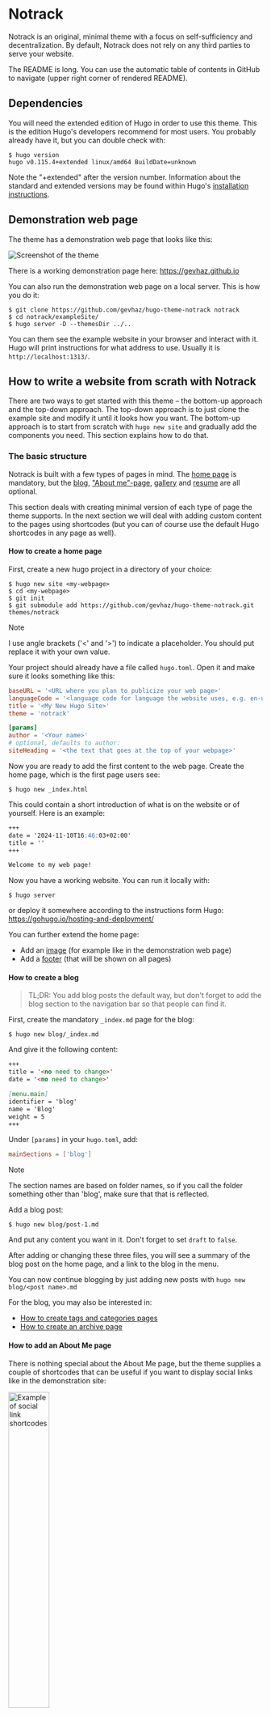 # Notrack

Notrack is an original, minimal theme with a focus on self-sufficiency and
decentralization. By default, Notrack does not rely on any third parties to
serve your website.

The README is long. You can use the automatic table of contents in GitHub to
navigate (upper right corner of rendered README).

## Dependencies

You will need the extended edition of Hugo in order to use this theme. This is
the edition Hugo's developers recommend for most users. You probably already
have it, but you can double check with:

```console
$ hugo version
hugo v0.115.4+extended linux/amd64 BuildDate=unknown
```

Note the "+extended" after the version number. Information about the standard
and extended versions may be found within Hugo's [installation
instructions](https://gohugo.io/installation/).

## Demonstration web page

The theme has a demonstration web page that looks like this:

![Screenshot of the
theme](https://raw.githubusercontent.com/gevhaz/hugo-theme-notrack/master/images/screenshot.png)

There is a working demonstration page here: <https://gevhaz.github.io>

You can also run the demonstration web page on a local server. This is how you
do it:

```console
$ git clone https://github.com/gevhaz/hugo-theme-notrack notrack
$ cd notrack/exampleSite/
$ hugo server -D --themesDir ../..
```

You can them see the example website in your browser and interact with it. Hugo
will print instructions for what address to use. Usually it is
`http://localhost:1313/`.

## How to write a website from scrath with Notrack

There are two ways to get started with this theme – the bottom-up approach and
the top-down approach. The top-down approach is to just clone the example site
and modify it until it looks how you want. The bottom-up approach is to start
from scratch with `hugo new site` and gradually add the components you need.
This section explains how to do that.

### The basic structure

Notrack is built with a few types of pages in mind. The [home
page](#how-to-create-a-home-page) is mandatory, but the
[blog](#how-to-create-a-blog), ["About me"-page](#how-to-add-an-about-me-page),
[gallery](#how-to-create-a-gallery-page) and [resume](#how-to-create-a-resume)
are all optional.

This section deals with creating minimal version of each type of page the
theme supports. In the next section we will deal with adding custom content to
the pages using shortcodes (but you can of course use the default Hugo
shortcodes in any page as well).

#### How to create a home page

First, create a new hugo project in a directory of your choice:

```console
$ hugo new site <my-webpage>
$ cd <my-webpage>
$ git init
$ git submodule add https://github.com/gevhaz/hugo-theme-notrack.git themes/notrack
```

> [!NOTE]
> I use angle brackets ('<' and '>') to indicate a placeholder. You should put
> replace it with your own value.

Your project should already have a file called `hugo.toml`. Open it and make
sure it looks something like this:

```toml
baseURL = '<URL where you plan to publicize your web page>'
languageCode = '<language code for language the website uses, e.g. en-us>'
title = '<My New Hugo Site>'
theme = 'notrack'

[params]
author = '<Your name>'
# optional, defaults to author:
siteHeading = '<the text that goes at the top of your webpage>'
```

Now you are ready to add the first content to the web page. Create the home
page, which is the first page users see:

```console
$ hugo new _index.html
```

This could contain a short introduction of what is on the website or of
yourself. Here is an example:

```markdown
+++
date = '2024-11-10T16:46:03+02:00'
title = ''
+++

Welcome to my web page!
```

Now you have a working website. You can run it locally with:

```console
$ hugo server
```

or deploy it somewhere according to the instructions form Hugo:
<https://gohugo.io/hosting-and-deployment/>

You can further extend the home page:

- Add an [image](#the-image-shortcode) (for example like in the demonstration
  web page)
- Add a [footer](#how-to-set-a-footer) (that will be shown on all pages)

#### How to create a blog

> TL;DR: You add blog posts the default way, but don't forget to add the blog
> section to the navigation bar so that people can find it.

First, create the mandatory `_index.md` page for the blog:

```console
$ hugo new blog/_index.md
```

And give it the following content:

```markdown
+++
title = '<no need to change>'
date = '<no need to change>'

[menu.main]
identifier = 'blog'
name = 'Blog'
weight = 5
+++
```

Under `[params]` in your `hugo.toml`, add:

```toml
mainSections = ['blog']
```

> [!NOTE]
> The section names are based on folder names, so if you call the folder
> something other than 'blog', make sure that that is reflected.

Add a blog post:

```console
$ hugo new blog/post-1.md
```

And put any content you want in it. Don't forget to set `draft` to `false`.

After adding or changing these three files, you will see a summary of the blog
post on the home page, and a link to the blog in the menu.

You can now continue blogging by just adding new posts with `hugo new blog/<post
name>.md`

For the blog, you may also be interested in:

- [How to create tags and categories
  pages](#how-to-create-tags-and-categories-pages)
- [How to create an archive page](#how-to-create-an-archive-page)

#### How to add an About Me page

There is nothing special about the About Me page, but the theme supplies a
couple of shortcodes that can be useful if you want to display social links like
in the demonstration site:

<img
src="https://raw.githubusercontent.com/gevhaz/hugo-theme-notrack/master/images/social-links.png"
width="40%" alt="Example of social link shortcodes">

To prepare for using one of the shortcodes, configure your social media user
names like this in the site configuration:

```toml
[params.social]
github = '<your github username>'
email = '<email address>'
```

For all available social icons, see the
[`data/notrack/social.yaml`](https://github.com/gevhaz/hugo-theme-notrack/blob/master/data/notrack/social.yaml)
file. There are 65 of them.

Then, create a new page, for example like this:

```console
$ hugo new contact.md
```

Make sure you [add it to the navigation
bar](#how-to-add-a-page-to-the-navigation-bar), for example like this:

```toml
[menu.main]
name = 'About me'
weight = 90
```

Finally, use either the [`social`](#the-social-shortcode) or
[`contact-box`](#the-contact-box-shortcode) shortcodes in that page. The former
produces the element at the bottom of the above image, and the latter produces
the element on the right.

#### How to create a Gallery Page

A gallery page is just a normal page. Create a page:

```console
$ hugo new gallery.md
```

Then use the [gallery shortcodes](#the-gallery-shortcodes) on it.

#### How to create a resume

A resume page is just a normal page. Create a page:

```console
$ hugo new resume.md
```

Then use the [resume shortcodes](#the-resume-shortcodes) on it.

#### How to create tags and categories pages

If you have a blog, Hugo generates tags and categories pages for you
automatically. They are available at `<your-website.com>/tags` and
`<your-website.com>/categories` respectively. Don't forget to actually tag and
categorize your posts for them to show up there.

Notrack puts buttons at the top of your blog with links to the tags and
categories (and an archive page [if you have
one](#how-to-create-an-archive-page)). If you don't want these, disable it in
your site configuration:

```toml
[params]
showTaxonomyLinks = false
```

You might instead want to have a
[drop-down](#how-to-add-a-page-to-drop-down-menu) menu that links to tags and
categories, like this:

![screenshot of drop-down menu](blog-drop-down.png)

To add a tags page and a menu entry for it simply create a new `tags` section
and add its index page as a sub-menu to the blog. You create the section like
this:

```console
$ hugo new tags/_index.md
```

The only needed content is a menu definition in the front matter, like this:

```toml
[menu.main]
parent = 'blog'
name = 'Tags'
```

> [!IMPORTANT]
> Take care that the parent value is the _identifier_ of the blog menu that you
> have set in the blogs index page.

The procedure is exactly the same for categories.

#### How to create an archive page

You can add an Archive page that lists all blog posts by year and month. Do this
by adding a `[taxonomies]` section to your site configuration:

```toml
[taxonomies]
year = "year"
month = "month"
tags = "tags"
categories = "categories"
```

> [!NOTE]
> The `tags` and `categories` taxonomies are enabled by default but will be
> disabled when you add a taxonomies section to your site configuration unless
> you specifically add them.

Then add an archive page:

```console
$ hugo new archive/_index.md
```

It just needs to have a front matter specifying that it should have the
`archives` layout:

```toml
title = 'Archive'
layout = 'archives'
```

You will automatically get a button at the top of the blog page linking to the
archive unless you [disable it](#how-to-create-tags-and-categories-pages). You
might otherwise want to add the page to the Blog
[drop-down](#how-to-add-a-page-to-drop-down-menu) menu:

```toml
layout = 'archives'
[menu.main]
parent = 'blog'
name = 'Archive'
```

> [!IMPORTANT]
> Make sure the value of `parent` is the identifier you used for your blog menu
> entry or it won't show up in the drop-down.

### Shortcodes from Notrack

Notrack supplies a few custom shortcodes. In this section I present the list of
all the shortcodes in a table, and show how to use the non-trivial ones.

#### Shortcodes provided by Notrack

| Category          | Shortcode            | Description |
| :---              | :---                 | :---        |
| **Contact info**  | `contact-box`        | Displays contact info set in `params.social` |
|                   | `social`             | Displays contact info set in `params.social` |
| **Photo Gallery** | `gallery-category`   | Container for `gallery-photo` shortcodes |
|                   | `gallery-modal`      | HTML to allow for full page view of gallery photos |
|                   | `gallery-photo`      | Include a photo in a gallery |
|                   | `gallery-script`     | Script to allow for full page view of gallery photos |
| **General**       | `image`              | More advanced version of figure |
|                   | `video`              | Similar to an ordinary `<video>` HTML tag but with a CSS class to make it look good in posts       |
|                   | `rawhtml`            | For including raw HTML without the global unsafe option for Goldmark |
| **Resume**        | `container`          | Container for resume shortcodes |
|                   | `resume-entry`       | One entry in a resume (e.g. a university degree) |
|                   | `resume-section`     | One section in resume (e.g. "Education") |
|                   | `resume-subcategory` | Creates a heading within a section of the resume |

#### The raw HTML shortcode

`rawhtml` can be used like this:

```go
{{< rawhtml >}}<p>A paragraph</p>{{< /rawhtml >}}
```

This allows you to use HTML to create elements that you can't create
with just markdown without allowing unsafe HTML in the site configuration file.
I'm not a security expert, and there might be a good reason why unsafe HTML
is disabled by default. If you think this shortcode shouldn't be part of
the theme, feel free to open an issue and say why.

#### The video shortcode

The `video` shortcode basically just creates a HTML `<video>` tag with a
class that I've added some styling for. Use it like this:

```go
{{< video src="your_video.mp4" type="video/mp4" preload="auto" >}}
```

Your video needs to be in the `static` folder or a subdirectory of it such
as "video" (in which case you'd add the subdirectory in the `src`
parameter.

#### The image shortcode

The `image` shortcode is for adding images, but provides a few more options than
Hugo's default `figure` shortcode. The following extra options are provided:

| Parameter name   | Allowed Values             |
| :---             | :---                       |
| `float`          | right/left                 |
| `frame`          | true/false/leave out       |
| `wide`           | true/false                 |
| `width`          | e.g. `10em`, `50%`, `70px` |
| `height`         | e.g. `10em`, `50%`, `70px` |

You can also use all the options for the
[`figure`](https://gohugo.io/content-management/shortcodes/#figure) shortcode.

Setting the `float` makes text wrap around the image, instead of it taking up
the full width of the page.

Here is an example of how to use it to add a picture to the home page:

```go
{{<image
    float="right"
    width="11em"
    frame="true"
    caption="Picture of me"
    src="img/portrait.jpg"
>}}
```

Make sure the `src` value points to an existing picture. In this case it
should be in `static/img/portrait.jpg`.

#### The contact-box shortcode

The `contact-box` shortcode creates a frame with links to your social media or
other contact info on the rights side of the page, and, if you want, some text
on the left side of the box, outside the frame. Put this text within the
shortcode tags.

What social media links are present in the frame is decided by the `social` key
of your site configuration. See [here](#how-to-add-an-about-me-page).

For `contact-box`, there are three optional parameters, `float`, `width`
and `height`. This is similar to the `image` shortcode. `Float` makes
text wrap around the box (can be `right` or `left`), and the other two
naturally set the dimensions of the `<div>`, using inline CSS. The
parameters defaults to floating to the right, the width defaults to
`12em`, and the height defaults to `auto`.

#### The social shortcode

This is similar to the `contact-box` shortcode. It just shows clickable icons
for your configured social media accounts. Like `contact-box`, the `social` key
of the site configuration is the source of what social media to include and what
your handles are.

#### The gallery shortcodes

There are four shortcodes for creating a gallery:

- `gallery-category`
- `gallery-photo`
- `gallery-modal`
- `gallery-script`

The first two are used in combination to create the actual gallery. Do
something like the following in one of your pages:

```go
{{< gallery-category >}}
    {{< gallery-photo fn="<filename of first picture>" caption="<your caption>">}}
    {{< gallery-photo fn="<filename of second picture>" caption="<your caption>">}}
    {{< gallery-photo fn="<filename of third picture>" caption="<your caption>">}}
    {{< gallery-photo fn="<filename of fourth picture>" caption="<your caption>">}}
{{< /gallery-category >}}
```

The pictures should be under `static/img/thumbnails` in your project.

If you want a modal to pop up with a zoomed in version, add the other
two shortcodes at the bottom of your page:

```go
{{< gallery-modal >}}
{{< gallery-script >}}
```

And place corresponding full-size images under `static/img/fullsize`.
The file names need to be the same as for the thumbnails.

Thumbnails should of course be small so that your page loads fast and
full-size should be large enough that they don't look pixelated when
covering the full space of a web browser. One way to resize images is
with [GraphicsMagick](http://www.graphicsmagick.org/): `gm mogrify
-resize 1920x1920 *.jpg`, which will resize all images in the current
folder to a maximum width/height of 1920 pixels (while maintaining the
aspect ratio).

#### The resume shortcodes

There are some shortcodes that can help you create a resume. These are:

- `container`
- `resume-section`
- `resume-category`
- `resume-entry`

`Container` just creates a `<div>` element with a specific class.
`resume-section` needs a title which will be shown to the left of it's content
(if it can fit on the screen, otherwise it's on top). Within this, you put one
or more `resume-entry` shortcodes. This shortcode takes the three parameters
`what`, `where` and `when` (see example usage below). It also takes raw HTML
within the shortcode tags. There is styling for `<p>`s, links, and unordered and
ordered lists. Apart from that, site-wide CSS is used. Example usage:

```go
{{< container >}}
    {{< resume-section title="About Me" >}}
        {{< resume-entry >}}
            <p>
            Some info about you.
            </p>
        {{< /resume-entry >}}
    {{< /resume-section >}}

    {{< resume-section title="Education" >}}
        {{< resume-entry what="Bachelor's program of Computer Science"
                         where="Sidney University"
                         when="2010–2013">}}
            <ol>
                <li> Some comment on what skills you learned</li>
                <li> Some other comment </li>
            </ol>
        {{< /resume-entry >}}
    {{< /resume-section >}}
{{< /container >}}
```

A tip is that you can also use the `resume-entry` shortcode with markdown. Just
switch use % instead of < and make sure that your markdown doesn't have any
white space in front of it (or all of it will be interpreted as code):

```go
        {{% resume-entry what="Bachelor's program of Computer Science"
                         where="Sidney University"
                         when="2010–2013" %}}
* Some comment on what skills you learned
* Some other comment
        {{% /resume-entry %}}
```

### Navigation bar

#### How to add a page to the navigation bar

Add it to `main` menu in the front matter of the page:

```toml
[menu.main]
identifier = 'contact'
name = 'About me'
weight = 90
```

Don't use the site configuration file to add menus because then the highlighting
of active tabs might not work (at least not if drop-down menus are involved).

#### How to add a page to drop-down menu

This theme has a navigation bar at the the top of all pages, with buttons like
"Home", "Blog", "About me", etc. depending on how you configure it. You can make
it so you get a drop-down menu when hovering over a button. An example is the
"Blog" button in the demonstration website.

If the button you want to use as the root of the drop down menu already exists,
you just need to set it as the parent of your page's menu entry. Your page's
front matter might look like this:

If your page is "About blog" and you want to add it to blog drop-down.

```toml
[menu.main]
parent = 'blog'
name = 'About blog'
```

You might want to have a button just for holding the drop-down menu. If so,
create a menu entry for a non-existent page in your site configuration:

```toml
[menu]
  [[menu.main]]
    identifier = "other"
    name = "Other"
    pageRef = '#'
    weight = 30
```

The lower the weight, the further to the left in the navigation bar the entry
goes. A `pageRef` of '#' makes it so that pressing the button doesn't change the
page.

Now that you have created a dummy menu entry, you can add your real page to it
just like before by referencing it as a parent:

```toml
[menu.main]
parent = 'other'
name = 'My links'
```

### Other site configuration

#### How to set a footer

If you want to add a footer to your web page, you can use the `footer` key in
your configuration, e.g:

```toml
[params]
footer = """\
  This work is licensed under a Creative Commons Attribution-ShareAlike 4.0 \
  International License.\
  """
```

This will add a HTML <footer> element with a <span> element with your text in
it.

#### How to disable or customize home page blog summary

By default, the theme provides a summaries of the three latest blog posts on the
home page if you have a blog. If you don't want that, set `showBlogLatest` to
false in your site configuration file. You may also want to change the number of
posts shown and the heading above it (default "Latest from the blog") In
`hugo.toml`, it would look like this:

```toml
[params]
showBlogLatest = true
blogLatestHeading = 'Latests posts'
nBlogLatest = 6
```

#### Adding comments to blog

For backward-compatibility, it is still possible to enable Disqus comments.
However, I advise against it due to the privacy issues for your users, see the
[Disqus Wikipedia
article](https://en.wikipedia.org/wiki/Disqus#Criticism,_privacy,_and_security_concerns).

Disqus is implemented the [default Hugo
way](https://gohugo.io/content-management/comments/#add-disqus) so just add your
Disqus Shortname in the site configuration file and all blog posts will have a
comments section.

## Acknowledgements and attributions

The theme does not secretly download any resources from other websites or CDNs.
It does, however, make use of a few other projects. These are included in the
theme files, so you'll homepage will serve the resources.

Some of the fonts under `static/fonts` are parts of the project [GNU
FreeFont](https://www.gnu.org/software/freefont/). They are licensed under
"GPLv3 or later". Licenses are also supposed to be included in the `.woff` files
themselves. Some of the fonts are edited by me to take up less space by
including fewer characters.

The monospace font in the same directory, used for code in the theme, is
[Mononoki](https://github.com/madmalik/mononoki). It is licensed under SIL OFL
1.1 ([https://scripts.sil.org/OFL](https://scripts.sil.org/OFL)).

The icons used for the `contact-box` and `social` shortcodes are from [Font
Awesome](https://github.com/FortAwesome/Font-Awesome) project. It's license is
SIL OFL 1.1 ([https://scripts.sil.org/OFL](https://scripts.sil.org/OFL)). A HTML
comment is included in the contact-box shortcode to show the license and source.

For matching the icons from Font Awesome with names for various social
networking services, I use the
[`social.yml`](https://github.com/dillonzq/LoveIt/blob/master/assets/data/social.yml)
file from the [LoveIt](https://github.com/dillonzq/LoveIt) theme, which uses the
MIT license. I modified it to use the *Font Awesome Solid* font for the email
icon, because the one in the original file was using the *Font Awesome Regular*
font, which it seems only Pro users of Font Awesome [can
use](https://fontawesome.com/plans). The solid one also looks better.

All of the images in the example site are in the public domain.

## Contributing

If you find a bug, please [open an
issue](https://github.com/gevhaz/hugo-theme-notrack/issues/new/choose).

If some change could be made or something could be added that is in line with
the style and philosophy of the theme, and it doesn't break anything, feel free
to make a pull request.

## FAQ

### Q: How do I update the theme?

`cd` to it and do a `git pull`.

### Q: I would like to change the CSS styling of the site looks

You can add your own CSS by creating a file `assets/css/userstyles.css`. The
theme will automatically pick it up.

### Q: My pages don't show up on the site

Have you removed `draft = true`? Have you [added the page to a
menu](#how-to-add-a-page-to-the-navigation-bar)? Also try restarting `hugo
server`.
